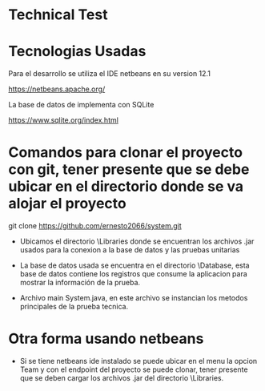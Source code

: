 # Technical Test

# Tecnologias Usadas

Para el desarrollo se utiliza el IDE netbeans en su version 12.1

https://netbeans.apache.org/

La base de datos de implementa con SQLite 

https://www.sqlite.org/index.html

# Comandos para clonar el proyecto con git, tener presente que se debe ubicar en el directorio donde se va alojar el proyecto

git clone https://github.com/ernesto2066/system.git

- Ubicamos el directorio \Libraries donde se encuentran los archivos .jar usados para la conexion a la base de datos y las pruebas unitarias

- La base de datos usada se encuentra en el directorio \Database, esta base de datos contiene los registros que consume la aplicacion para mostrar la información de la prueba.

- Archivo main System.java, en este archivo se instancian los metodos principales de la prueba tecnica.

# Otra forma usando netbeans

- Si se tiene netbeans ide instalado se puede ubicar en el menu la opcion Team y con el endpoint del proyecto se puede clonar, tener presente que se deben cargar los archivos .jar del directorio \Libraries.


